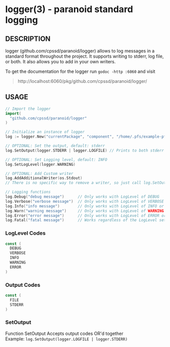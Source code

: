 logger(3) - paranoid standard logging
=====================================

## DESCRIPTION ##
logger (github.com/cpssd/paranoid/logger) allows to log messages in a standard format throughout the project.
It supports writing to stderr, log file, or both. It also allows you to add in your own writers.

To get the documentation for the logger run `godoc -http :6060` and visit  
> http://localhost:6060/pkg/github.com/cpssd/paranoid/logger/

## USAGE ##
```go
// Import the logger
import(
  "github.com/cpssd/paranoid/logger"
)

// Initialize an instance of logger
log := logger.New("currentPackage", "component", "/home/.pfs/example-pfs/meta/log")

// OPTIONAL: Set the output, default: stderr
log.SetOutput(logger.STDERR | logger.LOGFILE) // Prints to both stderr and a log file located at {LOGPATH}/{COMPONENT}.log

// OPTIONAL: Set Logging level, default: INFO
log.SetLogLevel(logger.WARNING)

// OPTIONAL: Add Custom writer
log.AddAdditionalWriter(os.Stdout)
// There is no specific way to remove a writer, so just call log.SetOutput() again

// Logging functions
log.Debug("debug message")      // Only works with LogLevel of DEBUG
log.Verbose("verbose message")  // Only works with LogLevel of VERBOSE or lower importance
log.Info("info message")        // Only works with LogLevel of INFO or lower importance
log.Warn("warning message")     // Only works with LogLevel of WARNING or lower importance
log.Error("error message")      // Only works with LogLevel of ERROR or lower importance
log.Fatal("fatal message")      // Works regardless of the LogLevel set. Quits the program with exit code 1

```

### LogLevel Codes ###
```go
const (
  DEBUG
  VERBOSE
  INFO
  WARNING
  ERROR
)
```

### Output Codes ###
```go
const (
  FILE
  STDERR
)
```

### SetOutput ###
Function SetOutput Accepts output codes OR'd together  
Example: `log.SetOutput(logger.LOGFILE | logger.STDERR)`
